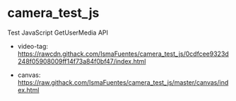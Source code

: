 # camera_test_js

Test JavaScript GetUserMedia API

- video-tag: https://rawcdn.githack.com/IsmaFuentes/camera_test_js/0cdfcee9323d248f05908009ff14f73a84f0bf47/index.html

- canvas: https://raw.githack.com/IsmaFuentes/camera_test_js/master/canvas/index.html

